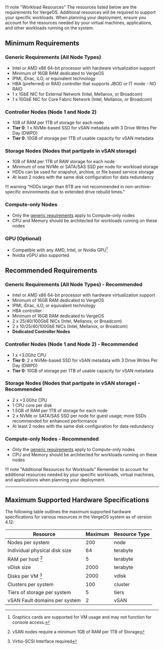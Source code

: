 !!! note "Workload Resources"
    The resources listed below are the requirements for VergeOS. Additional resources will be required to support your specific workloads. When planning your deployment, ensure you account for the resources needed by your virtual machines, applications, and other workloads running on the system.

## Minimum Requirements

### Generic Requirements (All Node Types)

- Intel or AMD x86 64-bit processor with hardware virtualization support
- Minimum of 16GB RAM dedicated to VergeOS
- IPMI, iDrac, iLO, or equivalent technology
- HBA (preferred) or RAID controller that supports JBOD or IT mode - NO RAID
- 1 x 1GbE NIC for External Network (Intel, Mellanox, or Broadcom)
- 1 x 10GbE NIC for Core Fabric Network (Intel, Mellanox, or Broadcom)

### Controller Nodes (Node 1 and Node 2)

- 1GB of RAM per 1TB of storage for each node
- **Tier 0**: 1 x NVMe-based SSD for vSAN metadata with 3 Drive Writes Per Day (DWPD)
- **Tier 0**: 10GB of storage per 1TB of usable capacity for vSAN metadata

### Storage Nodes (Nodes that partipate in vSAN storage)

- 1GB of RAM per 1TB of RAW storage for each node
- Minimum of one NVMe or SATA/SAS SSD per node for workload storage
- HDDs can be used for snapshot, archive, or file based service storage
- At least 2 nodes with the same disk configuration for data redundancy

!!! warning "HDDs larger than 8TB are not recommended in non-archive-specific environments due to extended drive rebuild times."

### Compute-only Nodes

- Only the [generic requirements](#generic-requirements-all-node-types) apply to Compute-only nodes
- CPU and Memory should be architected for workloads running on these nodes

### GPU (Optional)

- Compatible with any AMD, Intel, or Nvidia GPU[^1]
- Nvidia vGPU also supported

<!-- ### Additional Network Considerations

- For environments with more than two servers switches are required for Core Fabric Networks
- Core Fabric Networks require jumbo frames of 9216 MTU or greater -->

## Recommended Requirements

### Generic Requirements (All Node Types) - Recommended

- Intel or AMD x86 64-bit processor with hardware virtualization support
- Minimum of 16GB RAM dedicated to VergeOS
- IPMI, iDrac, iLO, or equivalent technology
- HBA controller
- Minimum of 16GB RAM dedicated to VergeOS
- 2 x 25/40/100GbE NICs (Intel, Mellanox, or Broadcom)
- 2 x 10/25/40/100GbE NICs (Intel, Mellanox, or Broadcom)
- **Dedicated Controller Nodes**

### Controller Nodes (Node 1 and Node 2) - Recommended

- 1 x +3.0Ghz CPU
- **Tier 0**: 2 x NVMe-based SSD for vSAN metadata with 3 Drive Writes Per Day (DWPD)
- **Tier 0**: 10GB of storage per 1TB of usable capacity for vSAN metadata

### Storage Nodes (Nodes that partipate in vSAN storage) - Recommended

- 2 x +3.0Ghz CPU
- 1 CPU core per disk
- 1.5GB of RAM per 1TB of storage for each node
- 2 x NVMe or SATA/SAS SSD per node for guest usage; more SSDs recommended for enhanced performance
- At least 2 nodes with the same disk configuration for data redundancy

### Compute-only Nodes - Recommended

- Only the [generic requirements](#generic-requirements-all-node-types) apply to Compute-only nodes
- CPU and Memory should be architected for workloads running on these nodes

!!! note "Additional Resources for Workloads"
    Remember to account for additional resources needed by your specific workloads, virtual machines, and applications when planning your deployment.

---

## Maximum Supported Hardware Specifications

The following table outlines the maximum supported hardware specifications for various resources in the VergeOS system as of version 4.12:

| Resource                        | Maximum | Resource Type |
|---------------------------------|---------|---------------|
| Nodes per system                | 200     | node          |
| Individual physical disk size   | 64      | terabyte      |
| RAM per host [^2]               | 5       | terabyte      |
| vDisk size                      | 2000    | terabyte      |
| Disks per VM [^3]               | 2000    | vdisk         |
| Clusters per system             | 100     | cluster       |
| Tiers of storage per system     | 5       | tiers         |
| vSAN Fault domains per system   | 2       | vSAN          |

[^1]: Graphics cards are supported for VM usage and may not function for console access.
[^2]: vSAN nodes require a minimum 1GB of RAM per 1TB of Storage
[^3]: Virtio-SCSI Interface required